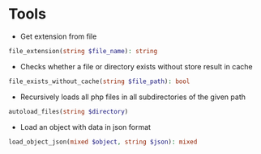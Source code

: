 # Tools

- Get extension from file

```php
file_extension(string $file_name): string
```

- Checks whether a file or directory exists without store result in cache

```php
file_exists_without_cache(string $file_path): bool
```

- Recursively loads all php files in all subdirectories of the given path

```php
autoload_files(string $directory)
```

- Load an object with data in json format

```php
load_object_json(mixed $object, string $json): mixed
```